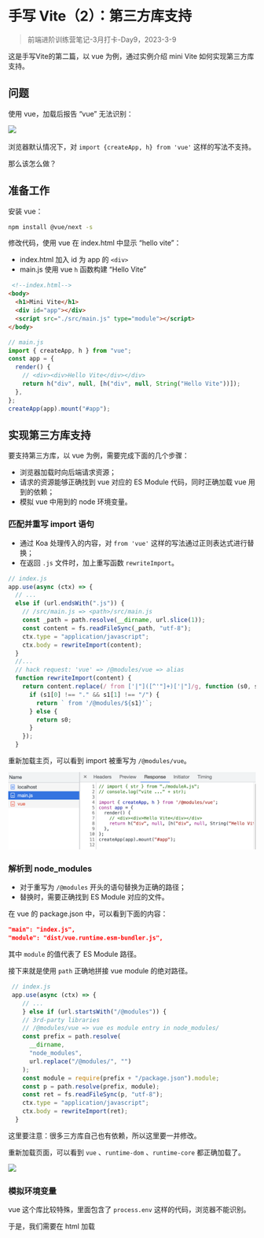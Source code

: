 # 手写 Vite（2）：第三方库支持

> 前端进阶训练营笔记-3月打卡-Day9，2023-3-9

这是手写Vite的第二篇，以 vue 为例，通过实例介绍 mini Vite 如何实现第三方库支持。

## 问题

使用 vue，加载后报告 “vue” 无法识别：

![](.images/vite-load-vue-error.png)

浏览器默认情况下，对 `import {createApp, h} from 'vue'` 这样的写法不支持。

那么该怎么做？

## 准备工作

安装 vue：

```Bash
npm install @vue/next -s
```

修改代码，使用 vue 在 index.html 中显示 “hello vite”：

- index.html 加入 id 为 app 的 `<div>`
- main.js 使用 vue `h` 函数构建 “Hello Vite”

```HTML
 <!--index.html-->
<body>
  <h1>Mini Vite</h1>
  <div id="app"></div>
  <script src="./src/main.js" type="module"></script>
</body>
```

```JavaScript
// main.js
import { createApp, h } from "vue";
const app = {
  render() {
    // <div><div>Hello Vite</div></div>
    return h("div", null, [h("div", null, String("Hello Vite"))]);
  },
};
createApp(app).mount("#app");
```

## 实现第三方库支持

要支持第三方库，以 vue 为例，需要完成下面的几个步骤：

- 浏览器加载时向后端请求资源；
- 请求的资源能够正确找到 vue 对应的 ES Module 代码，同时正确加载 vue 用到的依赖；
- 模拟 vue 中用到的 node 环境变量。

### 匹配并重写 import 语句

- 通过 Koa 处理传入的内容，对 `from 'vue'` 这样的写法通过正则表达式进行替换；
- 在返回 `.js`  文件时，加上重写函数 `rewriteImport`。

```JavaScript
// index.js
app.use(async (ctx) => {
  // ...
  else if (url.endsWith(".js")) {
    // /src/main.js => <path>/src/main.js
    const _path = path.resolve(__dirname, url.slice(1));
    const content = fs.readFileSync(_path, "utf-8");
    ctx.type = "application/javascript";
    ctx.body = rewriteImport(content);
  }
  //...
  // hack request: 'vue' => /@modules/vue => alias
  function rewriteImport(content) {
    return content.replace(/ from ['|"]([^'"]+)['|"]/g, function (s0, s1) {
      if (s1[0] !== "." && s1[1] !== "/") {
        return ` from '/@modules/${s1}'`;
      } else {
        return s0;
      }
    });
  }
```

重新加载主页，可以看到 import 被重写为 `/@modules/vue`。

![](./images/vite-load-vue-rewrite.png)

### 解析到 node_modules

- 对于重写为 `/@modules` 开头的语句替换为正确的路径；
- 替换时，需要正确找到 ES Module 对应的文件。

在 vue 的 package.json 中，可以看到下面的内容：

```JSON
"main": "index.js",
"module": "dist/vue.runtime.esm-bundler.js",
```

其中 `module` 的值代表了 ES Module 路径。

接下来就是使用 `path` 正确地拼接 vue module 的绝对路径。

```JavaScript
 // index.js
 app.use(async (ctx) => {
    // ...
    } else if (url.startsWith("/@modules")) {
    // 3rd-party libraries
    // /@modules/vue => vue es module entry in node_modules/
    const prefix = path.resolve(
      __dirname,
      "node_modules",
      url.replace("/@modules/", "")
    );
    const module = require(prefix + "/package.json").module;
    const p = path.resolve(prefix, module);
    const ret = fs.readFileSync(p, "utf-8");
    ctx.type = "application/javascript";
    ctx.body = rewriteImport(ret);
  }
```

这里要注意：很多三方库自己也有依赖，所以这里要一并修改。

重新加载页面，可以看到 `vue` 、`runtime-dom` 、`runtime-core` 都正确加载了。

![](.images/vite-load-vue-and-dependencies.png)

### 模拟环境变量

vue 这个库比较特殊，里面包含了 `process.env` 这样的代码，浏览器不能识别。

于是，我们需要在 html 加载 <script> 标签的地方插入模拟的环境变量。

```JavaScript
// index.js
app.use(async (ctx) => {
  const { url, query } = ctx.request;
  if (url === "/") {
    ctx.type = "text/html";
    let content = fs.readFileSync("./index.html", "utf-8");
    content = content.replace(
      "<script",
      `<script>window.process={env:{NODE_ENV:'dev'}}</script><script`
    );
    ctx.body = content;
  } 
```

重新加载页面，可以看到 vue 正确加载，并显示 “Hello Vite”。

![](./images/vite-load-vue-succeed.png)

到这里，加载第三方库的支持已实现。
        
此文章为3月Day9学习笔记，内容基于极客时间前端训练营。
